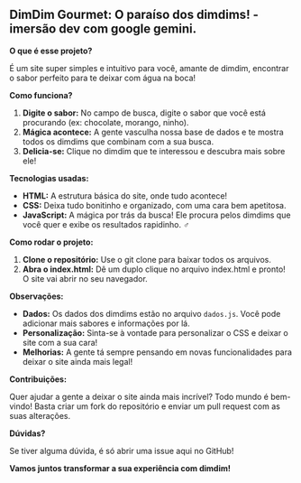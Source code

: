 ## DimDim Gourmet: O paraíso dos dimdims! - imersão dev com google gemini.

**O que é esse projeto?**

É um site super simples e intuitivo para você, amante de dimdim, encontrar o sabor perfeito para te deixar com água na boca! 

**Como funciona?**

1. **Digite o sabor:** No campo de busca, digite o sabor que você está procurando (ex: chocolate, morango, ninho).
2. **Mágica acontece:** A gente vasculha nossa base de dados e te mostra todos os dimdims que combinam com a sua busca.
3. **Delicia-se:** Clique no dimdim que te interessou e descubra mais sobre ele!

**Tecnologias usadas:**

* **HTML:** A estrutura básica do site, onde tudo acontece! ️
* **CSS:** Deixa tudo bonitinho e organizado, com uma cara bem apetitosa. 
* **JavaScript:** A mágica por trás da busca! Ele procura pelos dimdims que você quer e exibe os resultados rapidinho. ‍♂️

**Como rodar o projeto:**

1. **Clone o repositório:** Use o git clone para baixar todos os arquivos.
2. **Abra o index.html:** Dê um duplo clique no arquivo index.html e pronto! O site vai abrir no seu navegador.

**Observações:**

* **Dados:** Os dados dos dimdims estão no arquivo `dados.js`. Você pode adicionar mais sabores e informações por lá.
* **Personalização:** Sinta-se à vontade para personalizar o CSS e deixar o site com a sua cara!
* **Melhorias:** A gente tá sempre pensando em novas funcionalidades para deixar o site ainda mais legal!

**Contribuições:**

Quer ajudar a gente a deixar o site ainda mais incrível? Todo mundo é bem-vindo! Basta criar um fork do repositório e enviar um pull request com as suas alterações.

**Dúvidas?**

Se tiver alguma dúvida, é só abrir uma issue aqui no GitHub!

**Vamos juntos transformar a sua experiência com dimdim!**
